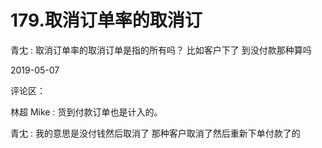 # 179.取消订单率的取消订

青冘 : 取消订单率的取消订单是指的所有吗？ 比如客户下了 到没付款那种算吗

2019-05-07

评论区：

林超 Mike : 货到付款订单也是计入的。

青冘 : 我的意思是没付钱然后取消了 那种客户取消了然后重新下单付款了的